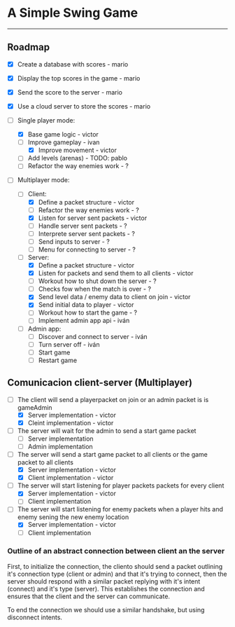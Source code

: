 
# A Simple Swing Game

---

## Roadmap 
- [X] Create a database with scores - mario
- [X] Display the top scores in the game - mario
- [X] Send the score to the server - mario
- [X] Use a cloud server to store the scores - mario

- [ ] Single player mode:
  - [x] Base game logic - victor
  - [ ] Improve gameplay - ivan
      - [x] Improve movement - victor
  - [ ] Add levels (arenas) - TODO: pablo
  - [ ] Refactor the way enemies work - ?

- [ ] Multiplayer mode:
  - [ ] Client:
    - [x] Define a packet structure - victor
    - [ ] Refactor the way enemies work - ?
    - [x] Listen for server sent packets - victor
    - [ ] Handle server sent packets - ?
    - [ ] Interprete server sent packets - ?
    - [ ] Send inputs to server - ?
    - [ ] Menu for connecting to server - ?

  - [ ] Server:
    - [x] Define a packet structure - victor
    - [x] Listen for packets and send them to all clients - victor
    - [ ] Workout how to shut down the server - ?
    - [ ] Checks fow when the match is over - ?
    - [x] Send level data / enemy data to client on join - victor
    - [x] Send initial data to player - victor
    - [ ] Workout how to start the game - ?
    - [ ] Implement admin app api - iván
	
  - [ ] Admin app:
    - [ ] Discover and connect to server - iván
    - [ ] Turn server off - iván
    - [ ] Start game
    - [ ] Restart game

## Comunicacion client-server (Multiplayer)

- [ ] The client will send a playerpacket on join or an admin packet is is gameAdmin
  - [x] Server implementation - victor
  - [x] Cleint implementation - victor
- [ ] The server will wait for the admin to send a start game packet
  - [ ] Server implementation
  - [ ] Admin implementation
- [ ] The server will send a start game packet to all clients or the game packet to all clients
  - [x] Server implementation - victor
  - [x] Client implementation - victor
- [ ] The server will start listening for player packets packets for every client
  - [x] Server implementation - victor
  - [ ] Client implementation
- [ ] The server will start listening for enemy packets when a player hits and enemy sening the new enemy location
  - [x] Server implementation - victor
  - [ ] Client implementation

### Outline of an abstract connection between client an the server

First, to initialize the connection, the cliento should send a packet outlining it's connection type (client or admin) and that it's trying to connect, then the server should respond with a similar packet replying with it's intent (connect) and it's type (server). This establishes the connection and ensures that the client and the server can communicate.

To end the connection we should use a similar handshake, but using disconnect intents.
